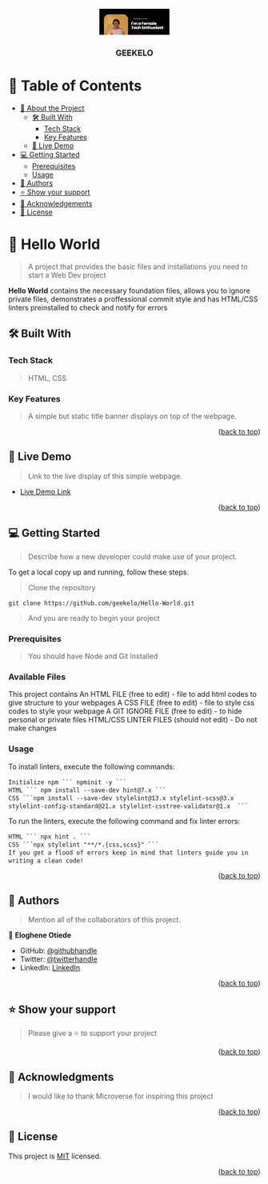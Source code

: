 <a name="readme-top"></a>

<!--
HOW TO USE:
This is an example of how you may give instructions on setting up your project locally.

Modify this file to match your project and remove sections that don't apply.

REQUIRED SECTIONS:
- Table of Contents
- About the Project
  - Built With
  - Live Demo
- Getting Started
- Authors
- Future Features
- Contributing
- Show your support
- Acknowledgements
- License

OPTIONAL SECTIONS:
- FAQ

After you're finished please remove all the comments and instructions!
-->

<div align="center">
  <!-- You are encouraged to replace this logo with your own! Otherwise you can also remove it. -->
  <img src="./banner.png" alt="logo" width="140"  height="auto" />
  <br/>

  <h3><b>GEEKELO</b></h3>

</div>

<!-- TABLE OF CONTENTS -->

# 📗 Table of Contents

- [📖 About the Project](#about-project)
  - [🛠 Built With](#built-with)
    - [Tech Stack](#tech-stack)
    - [Key Features](#key-features)
  - [🚀 Live Demo](#live-demo)
- [💻 Getting Started](#getting-started)
  - [Prerequisites](#prerequisites)
  - [Usage](#usage)
- [👥 Authors](#authors)
- [⭐️ Show your support](#support)
- [🙏 Acknowledgements](#acknowledgements)
- [📝 License](#license)

<!-- PROJECT DESCRIPTION -->

# 📖 Hello World <a name="about-project"></a>

> A project that provides the basic files and installations you need to start a Web Dev project 

**Hello World** contains the necessary foundation files, allows you to ignore private files, demonstrates a proffessional commit style and has HTML/CSS linters preinstalled to check and notify for errors

## 🛠 Built With <a name="built-with"></a>

### Tech Stack <a name="tech-stack"></a>

> HTML, CSS

<!-- Features -->

### Key Features <a name="key-features"></a>

> A simple but static title banner displays on top of the webpage.
<p align="right">(<a href="#readme-top">back to top</a>)</p>

<!-- LIVE DEMO -->

## 🚀 Live Demo <a name="live-demo"></a>

> Link to the live display of this simple webpage.

- [Live Demo Link](https://geekelo.github.io/Hello-World/index.html)

<p align="right">(<a href="#readme-top">back to top</a>)</p>

<!-- GETTING STARTED -->

## 💻 Getting Started <a name="getting-started"></a>

> Describe how a new developer could make use of your project.

To get a local copy up and running, follow these steps.

> Clone the repository
```
git clone https://github.com/geekelo/Hello-World.git
```
> And you are ready to begin your project

### Prerequisites
> You should have Node and Git Installed

### Available Files
This project contains
An HTML FILE (free to edit) - file to add html codes to give structure to your webpages
A CSS FILE (free to edit) - file to style css codes to style your webpage
A GIT IGNORE FILE (free to edit) - to hide personal or private files
HTML/CSS LINTER FILES (should not edit) - Do not make changes


### Usage

To install linters, execute the following commands:
```
Initialize npm ``` npminit -y ```
HTML ``` npm install --save-dev hint@7.x ```
CSS ```npm install --save-dev stylelint@13.x stylelint-scss@3.x stylelint-config-standard@21.x stylelint-csstree-validator@1.x  ```
```
To run the linters, execute the following command and fix linter errors:
```
HTML ``` npx hint . ```
CSS ```npx stylelint "**/*.{css,scss}" ```
If you get a flood of errors keep in mind that linters guide you in writing a clean code!
```
<p align="right">(<a href="#readme-top">back to top</a>)</p>

<!-- AUTHORS -->

## 👥 Authors <a name="authors"></a>

> Mention all of the collaborators of this project.

👤 **Eloghene Otiede**

- GitHub: [@githubhandle](https://github.com/geekelo)
- Twitter: [@twitterhandle](https://twitter.com/Geekelo_xyz)
- LinkedIn: [LinkedIn](https://linkedin.com/in/eloghene-otiede)

<p align="right">(<a href="#readme-top">back to top</a>)</p>



## ⭐️ Show your support <a name="support"></a>

> Please give a ⭐️ to support your project


<p align="right">(<a href="#readme-top">back to top</a>)</p>

<!-- ACKNOWLEDGEMENTS -->

## 🙏 Acknowledgments <a name="acknowledgements"></a>

> I would like to thank Microverse for inspiring this project

<p align="right">(<a href="#readme-top">back to top</a>)</p>

<!-- LICENSE -->

## 📝 License <a name="license"></a>

This project is [MIT](./MIT.md) licensed.

<p align="right">(<a href="#readme-top">back to top</a>)</p>
